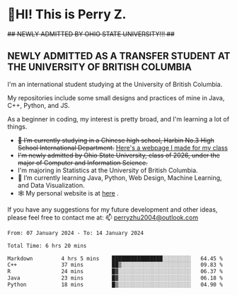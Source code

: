 # 🌄HI! This is Perry Z. <br> #
<s>## NEWLY ADMITTED BY OHIO STATE UNIVERSITY!!! ##</s>
## NEWLY ADMITTED AS A TRANSFER STUDENT AT THE UNIVERSITY OF BRITISH COLUMBIA ##
I'm an international student studying at the University of British Columbia. <br>

My repositories include some small designs and practices of mine in Java, C++, Python, and JS. <br>

As a beginner in coding, my interest is pretty broad, and I'm learning a lot of things. <br>
- <s>🔭 I’m currently studying in a Chinese high school, Harbin No.3 High School International Department.</s> [Here's a webpage I made for my class](https://perry2004.github.io/weirdos/)
- <s> I'm newly admitted by Ohio State University, class of 2026, under the major of Computer and Information Science. </s>
- I'm majoring in Statistics at the University of British Columbia. 
- 🌱 I’m currently learning Java, Python, Web Design, Machine Learning, and Data Visualization. 
- 🕸️ My personal website is at <a href="https://zhu-yp.cn">here</a> .  

If you have any suggestions for my future development and other ideas, please feel free to contact me at: 📫 [perryzhu2004@outlook.com](mailto:perryzhu2004@outlook.com)

<!--START_SECTION:waka-->

```txt
From: 07 January 2024 - To: 14 January 2024

Total Time: 6 hrs 20 mins

Markdown         4 hrs 5 mins    ████████████████░░░░░░░░░   64.45 %
C++              37 mins         ██▒░░░░░░░░░░░░░░░░░░░░░░   09.83 %
R                24 mins         █▓░░░░░░░░░░░░░░░░░░░░░░░   06.37 %
Java             23 mins         █▓░░░░░░░░░░░░░░░░░░░░░░░   06.18 %
Python           18 mins         █▒░░░░░░░░░░░░░░░░░░░░░░░   04.90 %
```

<!--END_SECTION:waka-->
